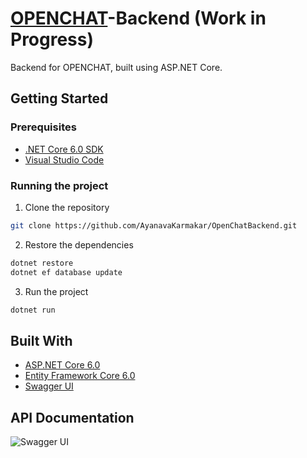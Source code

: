 # [OPENCHAT](https://github.com/AyanavaKarmakar/OpenChat-Frontend)-Backend (Work in Progress)

Backend for OPENCHAT, built using ASP.NET Core.

## Getting Started

### Prerequisites

- [.NET Core 6.0 SDK](https://dotnet.microsoft.com/download/dotnet-core/6.0)
- [Visual Studio Code](https://code.visualstudio.com/)

### Running the project

1. Clone the repository

```bash
git clone https://github.com/AyanavaKarmakar/OpenChatBackend.git
```

2. Restore the dependencies

```bash
dotnet restore
dotnet ef database update
```

3. Run the project

```bash
dotnet run
```

## Built With

- [ASP.NET Core 6.0](https://docs.microsoft.com/en-us/aspnet/core/?view=aspnetcore-6.0)
- [Entity Framework Core 6.0](https://docs.microsoft.com/en-us/ef/core/)
- [Swagger UI](https://swagger.io/)

## API Documentation

![Swagger UI](https://user-images.githubusercontent.com/89210438/222959828-bf25cc65-8d24-448e-8395-a8342bd63249.png)
